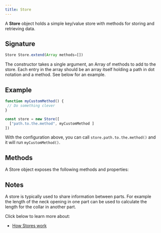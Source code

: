 ```yaml
---
title: Store
---
```


A **Store** object holds a simple key/value store with methods for storing and
retrieving data.  

## Signature

```js
Store Store.extend(Array methods=[])
```

The constructor takes a single argument, an Array of methods to add to the
store. Each entry in the array should be an array itself holding a path in
dot notation and a method. See below for an example.

## Example

```js
function myCustomMethod() {
 // Do something clever
}

const store = new Store([
  ["path.to.the.method", myCustomMethod ]
])
```  

With the configuration above, you can call `store.path.to.the.method()` and it
will run `myCustomMethod()`.

## Methods

A Store object exposes the following methods and properties:

<ReadMore list />

## Notes

A store is typically used to share information between parts. For example
the length of the neck opening in one part can be used to calculate the
length for the collar in another part.

Click below to learn more about:

- [How Stores work](/guides/patterns/store)
